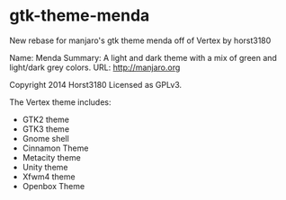 gtk-theme-menda
===============

New rebase for manjaro's gtk theme menda off of Vertex by horst3180

Name: Menda
Summary: A light and dark theme with a mix of green and light/dark grey colors.
URL: http://manjaro.org

Copyright 2014 Horst3180
Licensed as GPLv3.

The Vertex theme includes:
- GTK2 theme
- GTK3 theme
- Gnome shell
- Cinnamon Theme
- Metacity theme
- Unity theme
- Xfwm4 theme
- Openbox Theme
